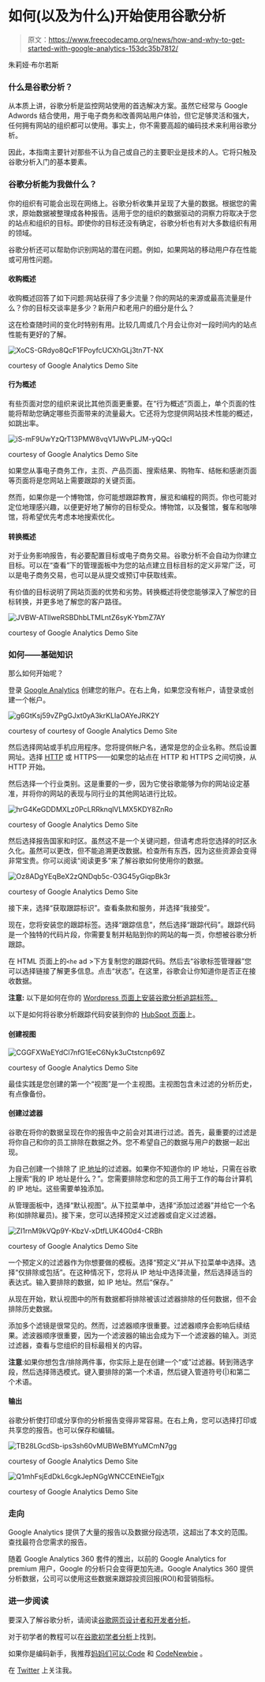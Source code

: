 # 如何(以及为什么)开始使用谷歌分析

> 原文：<https://www.freecodecamp.org/news/how-and-why-to-get-started-with-google-analytics-153dc35b7812/>

朱莉娅·布尔若斯

### 什么是谷歌分析？

从本质上讲，谷歌分析是监控网站使用的首选解决方案。虽然它经常与 Google Adwords 结合使用，用于电子商务和改善网站用户体验，但它足够灵活和强大，任何拥有网站的组织都可以使用。事实上，你不需要高超的编码技术来利用谷歌分析。

因此，本指南主要针对那些不认为自己或自己的主要职业是技术的人。它将只触及谷歌分析入门的基本要素。

### 谷歌分析能为我做什么？

你的组织有可能会出现在网络上。谷歌分析收集并呈现了大量的数据。根据您的需求，原始数据被整理成各种报告。适用于您的组织的数据驱动的洞察力将取决于您的站点和组织的目标。即使你的目标还没有确定，谷歌分析也有对大多数组织有用的领域。

谷歌分析还可以帮助你识别网站的潜在问题。例如，如果网站的移动用户存在性能或可用性问题。

#### 收购概述

收购概述回答了如下问题:网站获得了多少流量？你的网站的来源或最高流量是什么？你的目标交谈率是多少？新用户和老用户的细分是什么？

这在检查随时间的变化时特别有用。比较几周或几个月会让你对一段时间内的站点性能有更好的了解。

![XoCS-GRdyo8QcF1FPoyfcUCXhGLj3tn7T-NX](img/dfd510ddf9681ce1ee5f49b6d02ce442.png)

courtesy of Google Analytics Demo Site

#### 行为概述

有些页面对您的组织来说比其他页面更重要。在“行为概述”页面上，单个页面的性能将帮助您确定哪些页面带来的流量最大。它还将为您提供网站技术性能的概述，如跳出率。

![iS-mF9UwYzQrT13PMW8vqV1JWvPLJM-yQQcI](img/4800146cd23db9e4f52fc9b589e15af4.png)

courtesy of Google Analytics Demo Site

如果您从事电子商务工作，主页、产品页面、搜索结果、购物车、结帐和感谢页面等页面将是您网站上需要跟踪的关键页面。

然而，如果你是一个博物馆，你可能想跟踪教育，展览和编程的网页。你也可能对定位地理感兴趣，以便更好地了解你的目标受众。博物馆，以及餐馆，餐车和咖啡馆，将希望优先考虑本地搜索优化。

#### 转换概述

对于业务影响报告，有必要配置目标或电子商务交易。谷歌分析不会自动为你建立目标。可以在“查看”下的管理面板中为您的站点建立目标目标的定义非常广泛，可以是电子商务交易，也可以是从提交或预订中获取线索。

有价值的目标说明了网站页面的优势和劣势。转换概述将使您能够深入了解您的目标转换，并更多地了解您的客户路径。

![JVBW-ATllweRSBDhbLTMLntZ6syK-YbmZ7AY](img/68449d72d6046d288e9117f2c5418316.png)

courtesy of Google Analytics Demo Site

### 如何——基础知识

那么如何开始呢？

登录 [Google Analytics](https://www.google.com/analytics/#?modal_active=none) 创建您的账户。在右上角，如果您没有帐户，请登录或创建一个帐户。

![g6GtKsj59vZPgGJxt0yA3krKLIaOAYeJRK2Y](img/8d928b4a65429706b903153dcf203e0e.png)

courtesy of courtesy of Google Analytics Demo Site

然后选择网站或手机应用程序。您将提供帐户名，通常是您的企业名称。然后设置网址。选择 [HTTP](https://en.wikipedia.org/wiki/Hypertext_Transfer_Protocol) 或 HTTPS——如果您的站点在 HTTP 和 HTTPS 之间切换，从 HTTP 开始。

然后选择一个行业类别。这是重要的一步，因为它使谷歌能够为你的网站设定基准，并将你的网站的表现与同行业的其他网站进行比较。

![hrG4KeGDDMXLz0PcLRRknqlVLMX5KDY8ZnRo](img/77b5aed2d5ad6bc1049def07299e826c.png)

courtesy of Google Analytics Demo Site

然后选择报告国家和时区。虽然这不是一个关键问题，但请考虑将您选择的时区永久化。虽然可以更改，但不能追溯更改数据。检查所有东西，因为这些资源会变得非常宝贵。你可以阅读“阅读更多”来了解谷歌如何使用你的数据。

![Oz8ADgYEqBeX2zQNDqb5c-O3G45yGiqpBk3r](img/bb5d608051ecac8b4ea261341f1c9744.png)

courtesy of Google Analytics Demo Site

接下来，选择“获取跟踪标识”。查看条款和服务，并选择“我接受”。

现在，您将安装您的跟踪标签。选择“跟踪信息”，然后选择“跟踪代码”。跟踪代码是一个独特的代码片段，你需要复制并粘贴到你的网站的每一页，你想被谷歌分析跟踪。

在 HTML 页面上的`<he` ad >下方复制您的跟踪代码。然后去“谷歌标签管理器”您可以选择链接了解更多信息。点击“状态”。在这里，谷歌会让你知道你是否正在接收数据。

**注意:**
以下是如何在你的 [Wordpress 页面上安装谷歌分析追踪标签。](http://www.wpbeginner.com/beginners-guide/how-to-install-and-setup-google-tag-manager-in-wordpress/)

以下是如何将谷歌分析跟踪代码安装到你的 [HubSpot 页面](https://knowledge.hubspot.com/articles/kcs_article/cos-general/how-do-i-put-my-google-analytics-code-onto-my-new-landing-pages)上。

#### 创建视图

![CGGFXWaEYdCl7nfG1EeC6Nyk3uCtstcnp69Z](img/e2a7414ccf871e89037db8ecc3f46e7d.png)

courtesy of Google Analytics Demo Site

最佳实践是您创建的第一个“视图”是一个主视图。主视图包含未过滤的分析历史，有点像备份。

#### 创建过滤器

谷歌在将你的数据呈现在你的报告中之前会对其进行过滤。首先，最重要的过滤是将你自己和你的员工排除在数据之外。您不希望自己的数据与用户的数据一起出现。

为自己创建一个排除了 [IP 地址](https://en.wikipedia.org/wiki/IP_address)的过滤器。如果你不知道你的 IP 地址，只需在谷歌上搜索“我的 IP 地址是什么？”。您需要排除您和您的员工用于工作的每台计算机的 IP 地址。这些需要单独添加。

从管理面板中，选择“默认视图”。从下拉菜单中，选择“添加过滤器”并给它一个名称(如排除雇员)。接下来，您可以选择预定义过滤器或自定义过滤器。

![ZI1rnM9kVQp9Y-KbzV-xDtfLUK4G0d4-CRBh](img/d9d4f70d69e2a4da6a97634c5a2cd46f.png)

courtesy of Google Analytics Demo Site

一个预定义的过滤器作为你想要做的模板。选择“预定义”并从下拉菜单中选择。选择“仅排除或包括”。在这种情况下，您将从 IP 地址中选择流量，然后选择适当的表达式。输入要排除的数据，如 IP 地址。然后“保存。”

从现在开始，默认视图中的所有数据都将排除被该过滤器排除的任何数据，但不会排除历史数据。

添加多个滤镜是很常见的。然而，过滤器顺序很重要。过滤器顺序会影响后续结果。滤波器顺序很重要，因为一个滤波器的输出会成为下一个滤波器的输入。浏览过滤器，查看与您组织的目标最相关的内容。

**注意**:如果你想包含/排除两件事，你实际上是在创建一个“或”过滤器。转到筛选字段，然后选择筛选模式。键入要排除的第一个术语，然后键入管道符号(|)和第二个术语。

#### 输出

谷歌分析使打印或分享你的分析报告变得非常容易。在右上角，您可以选择打印或共享您的报告。也可以保存和编辑。

![TB28LGcdSb-ips3sh60vMUBWeBMYuMCmN7gg](img/6ead52e8f4a596e2328ed310a1431167.png)

courtesy of Google Analytics Demo Site

![Q1mhFsjEdDkL6cgkJepNGgWNCCEtNEieTgjx](img/299acb2b053bb50696e6c4b920b56563.png)

courtesy of Google Analytics Demo Site

### 走向

Google Analytics 提供了大量的报告以及数据分段选项，这超出了本文的范围。查找最符合您需求的报告。

随着 Google Analytics 360 套件的推出，以前的 Google Analytics for premium 用户，Google 的分析只会变得更加先进。Google Analytics 360 提供分析数据，公司可以使用这些数据来跟踪投资回报(ROI)和营销指标。

### 进一步阅读

要深入了解谷歌分析，请阅读[谷歌网页设计者和开发者分析](https://www.wpbeaverbuilder.com/google-analytics-web-designers-developers/)。

对于初学者的教程可以在[谷歌初学者分析](https://analytics.google.com/analytics/academy/course/6)上找到。

如果你是编码新手，我推荐[妈妈们可以:Code](https://www.momscancode.com/) 和 [CodeNewbie](https://www.codenewbie.org/) 。

在 [Twitter](https://twitter.com/JuliaBourbois) 上关注我。